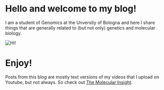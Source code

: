 # Hello and welcome to my blog! 

I am a student of Genomics at the Unversity of Bologna and here I share things that are generally related to (but not only) genetics and molecular biology.

![Hi!]()

# Enjoy!

Posts from this blog are mostly text versions of my videos that I upload on Youtube, but not always. So check out [The Molecular Insight](https://www.youtube.com/channel/UChHK9BvxI0r2lDsVVwN84Dw).

